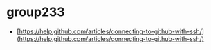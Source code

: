 # group233

* [https://help.github.com/articles/connecting-to-github-with-ssh/](https://help.github.com/articles/connecting-to-github-with-ssh/)
